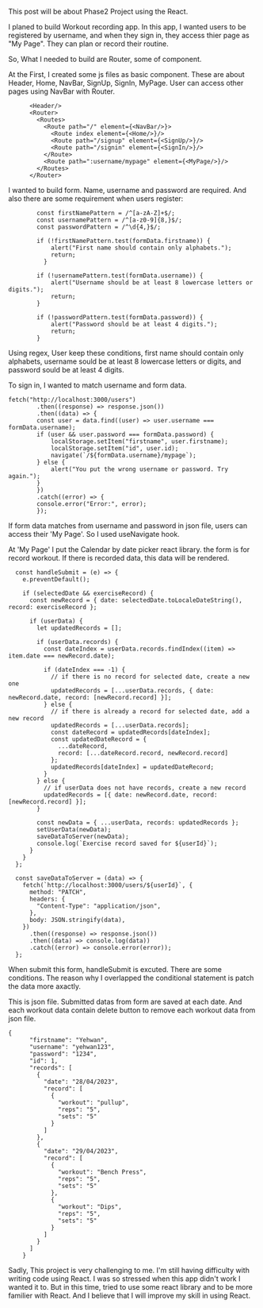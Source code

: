This post will be about Phase2 Project using the React.

I planed to build Workout recording app. In this app, I wanted users to be registered by username, and when they sign in, they access thier page as "My Page". They can plan or record their routine.

So, What I needed to build are Router, some of component.

At the First, I created some js files as basic component. These are about Header, Home, NavBar, SignUp, SignIn, MyPage. User can access other pages using NavBar with Router.

```
      <Header/>
      <Router>
        <Routes>
          <Route path="/" element={<NavBar/>}>
            <Route index element={<Home/>}/>
            <Route path="/signup" element={<SignUp/>}/>
            <Route path="/signin" element={<SignIn/>}/>
          </Route>
          <Route path=":username/mypage" element={<MyPage/>}/>
        </Routes>
      </Router>
```

I wanted to build form. Name, username and password are required. And also there are some requirement when users register:

```
        const firstNamePattern = /^[a-zA-Z]+$/;
        const usernamePattern = /^[a-z0-9]{8,}$/;
        const passwordPattern = /^\d{4,}$/;
        
        if (!firstNamePattern.test(formData.firstname)) {
            alert("First name should contain only alphabets.");
            return;
          }
    
        if (!usernamePattern.test(formData.username)) {
            alert("Username should be at least 8 lowercase letters or digits.");
            return;
        }

        if (!passwordPattern.test(formData.password)) {
            alert("Password should be at least 4 digits.");
            return;
        }
```

Using regex, User keep these conditions, first name should contain only alphabets, username sould be at least 8 lowercase letters or digits, and password sould be at least 4 digits.

To sign in, I wanted to match username and form data.

```
fetch("http://localhost:3000/users")
        .then((response) => response.json())
        .then((data) => {
        const user = data.find((user) => user.username === formData.username);
        if (user && user.password === formData.password) {
            localStorage.setItem("firstname", user.firstname);
            localStorage.setItem("id", user.id);
            navigate(`/${formData.username}/mypage`);
        } else {
            alert("You put the wrong username or password. Try again.");
        }
        })
        .catch((error) => {
        console.error("Error:", error);
        });
```

If form data matches from username and password in json file, users can access their 'My Page'. So I used useNavigate hook.

At 'My Page' I put the Calendar by date picker react library. the form is for record workout. If there is recorded data, this data will be rendered.

```
  const handleSubmit = (e) => {
    e.preventDefault();

    if (selectedDate && exerciseRecord) {
      const newRecord = { date: selectedDate.toLocaleDateString(), record: exerciseRecord };

      if (userData) {
        let updatedRecords = [];

        if (userData.records) {
          const dateIndex = userData.records.findIndex((item) => item.date === newRecord.date);

          if (dateIndex === -1) {
            // if there is no record for selected date, create a new one
            updatedRecords = [...userData.records, { date: newRecord.date, record: [newRecord.record] }];
          } else {
            // if there is already a record for selected date, add a new record
            updatedRecords = [...userData.records];
            const dateRecord = updatedRecords[dateIndex];
            const updatedDateRecord = {
              ...dateRecord,
              record: [...dateRecord.record, newRecord.record]
            };
            updatedRecords[dateIndex] = updatedDateRecord;
          }
        } else {
          // if userData does not have records, create a new record
          updatedRecords = [{ date: newRecord.date, record: [newRecord.record] }];
        }

        const newData = { ...userData, records: updatedRecords };
        setUserData(newData);
        saveDataToServer(newData);
        console.log(`Exercise record saved for ${userId}`);
      }
    }
  };

  const saveDataToServer = (data) => {
    fetch(`http://localhost:3000/users/${userId}`, {
      method: "PATCH",
      headers: {
        "Content-Type": "application/json",
      },
      body: JSON.stringify(data),
    })
      .then((response) => response.json())
      .then((data) => console.log(data))
      .catch((error) => console.error(error));
  };
```

When submit this form, handleSubmit is excuted. There are some conditions. The reason why I overlapped the conditional statement is patch the data more axactly.

This is json file. Submitted datas from form are saved at each date. And each workout data contain delete button to remove each workout data from json file.
```
{
      "firstname": "Yehwan",
      "username": "yehwan123",
      "password": "1234",
      "id": 1,
      "records": [
        {
          "date": "28/04/2023",
          "record": [
            {
              "workout": "pullup",
              "reps": "5",
              "sets": "5"
            }
          ]
        },
        {
          "date": "29/04/2023",
          "record": [
            {
              "workout": "Bench Press",
              "reps": "5",
              "sets": "5"
            },
            {
              "workout": "Dips",
              "reps": "5",
              "sets": "5"
            }
          ]
        }
      ]
    }
```

Sadly, This project is very challenging to me. I'm still having difficulty with writing code using React. I was so stressed when this app didn't work I wanted it to. But in this time, tried to use some react library and to be more familier with React. And I believe that I will improve my skill in using React.